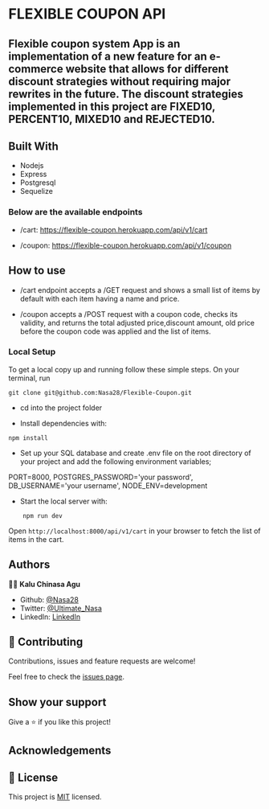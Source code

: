 # FLEXIBLE COUPON API

## Flexible coupon system App is an implementation of a new feature for an e-commerce website that allows for different discount strategies without requiring major rewrites in the future. The discount strategies implemented in this project are FIXED10, PERCENT10, MIXED10 and REJECTED10.

## Built With

- Nodejs
- Express
- Postgresql
- Sequelize

### Below are the available endpoints

- /cart: https://flexible-coupon.herokuapp.com/api/v1/cart    

- /coupon: https://flexible-coupon.herokuapp.com/api/v1/coupon

## How to use

- /cart endpoint accepts a /GET request and shows a small list of items by default with each item having a name and price.

- /coupon accepts a /POST request with a coupon code, checks its validity, and returns the total adjusted price,discount
amount, old price before the coupon code was applied and the list of items.

### Local Setup 

To get a local copy up and running follow these simple steps.
On your terminal, run

```
git clone git@github.com:Nasa28/Flexible-Coupon.git

```

- cd into the project folder

- Install dependencies with:

```
npm install
```
- Set up your SQL database and create .env file on the root directory of your project and add the following environment variables;

PORT=8000, 
POSTGRES_PASSWORD='your password', 
DB_USERNAME='your username', 
NODE_ENV=development

- Start the local server with:

```
    npm run dev
```

Open `http://localhost:8000/api/v1/cart` in your browser to fetch the list of items in the cart.


## Authors

👨‍💻 **Kalu Chinasa Agu**

- Github: [@Nasa28](https://github.com/Nasa28)
- Twitter: [@Ultimate_Nasa](https://twitter.com/Ultimate_Nasa)
- LinkedIn: [LinkedIn](https://www.linkedin.com/in/kalu-chinasa-agu-a15080103/)

## 🤝 Contributing

Contributions, issues and feature requests are welcome!

Feel free to check the [issues page](https://github.com/Nasa28/Flexible-Coupon/issues).

## Show your support

Give a ⭐️ if you like this project!

## Acknowledgements

## 📝 License

This project is [MIT](https://github.com/stevenvachon/broken-link-checker/blob/main/license) licensed.
